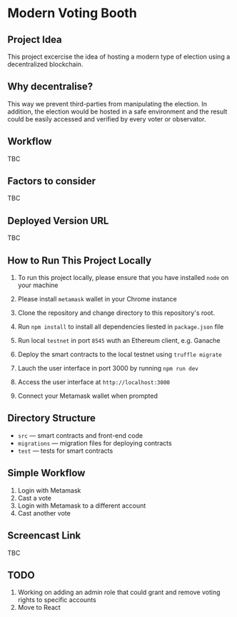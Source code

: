 # Modern Voting Booth

## Project Idea
This project excercise the idea of hosting a modern type of election using a decentralized blockchain.

## Why decentralise?
This way we prevent third-parties from manipulating the election. In addition, the election would be hosted in a safe environment and the result could be easily accessed and verified by every voter or observator.

## Workflow
TBC

## Factors to consider
TBC

## Deployed Version URL
TBC

## How to Run This Project Locally
1. To run this project locally, please ensure that you have installed `node` on your machine

2. Please install `metamask` wallet in your Chrome instance

3. Clone the repository and change directory to this repository's root.

4. Run `npm install` to install all dependencies liested in `package.json` file

5. Run local `testnet` in port `8545` wuth an Ethereum client, e.g. Ganache

6. Deploy the smart contracts to the local testnet using `truffle migrate`

7. Lauch the user interface in port 3000 by running `npm run dev`

8. Access the user interface at `http://localhost:3000`

9. Connect your Metamask wallet when prompted

## Directory Structure
* `src` — smart contracts and front-end code
* `migrations` — migration files for deploying contracts
* `test` — tests for smart contracts

## Simple Workflow
1. Login with Metamask
2. Cast a vote
3. Login with Metamask to a different account
4. Cast another vote

## Screencast Link
TBC

## TODO
1. Working on adding an admin role that could grant and remove voting rights to specific accounts
2. Move to React
